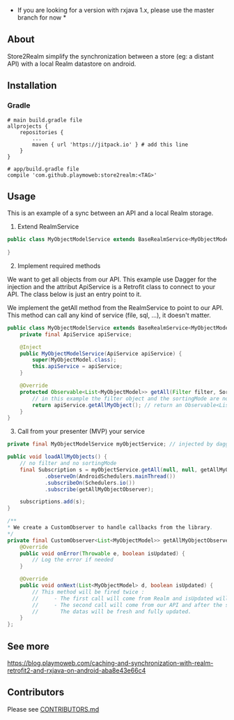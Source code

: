* If you are looking for a version with rxjava 1.x, please use the master branch for now *

## About

Store2Realm simplify the synchronization between a store (eg: a distant API) with a local Realm datastore on android.

## Installation

### Gradle

```
# main build.gradle file
allprojects {
    repositories {
        ...
        maven { url 'https://jitpack.io' } # add this line
    }
}
```

```
# app/build.gradle file
compile 'com.github.playmoweb:store2realm:<TAG>'
```


## Usage

This is an example of a sync between an API and a local Realm storage.


1. Extend RealmService<T>


```java
public class MyObjectModelService extends BaseRealmService<MyObjectModel> {
    
}
```

2. Implement required methods


We want to get all objects from our API. 
This example use Dagger for the injection and the attribut ApiService is a Retrofit class to connect to your API. The class below is just an entry point to it.

We implement the getAll method from the RealmService to point to our API. This method can call any kind of service (file, sql, ...), it doesn't matter.

```java
public class MyObjectModelService extends BaseRealmService<MyObjectModel> {
    private final ApiService apiService;

    @Inject
    public MyObjectModelService(ApiService apiService) {
        super(MyObjectModel.class);
        this.apiService = apiService;
    }

    @Override
    protected Observable<List<MyObjectModel>> getAll(Filter filter, SortingMode sortingMode) {
        // in this example the filter object and the sortingMode are not used
        return apiService.getAllMyObject(); // return an Observable<List<MyObjectModel>>
    }
}
```

3. Call from your presenter (MVP) your service

```java
private final MyObjectModelService myObjectService; // injected by dagger in the constructor

public void loadAllMyObjects() {
    // no filter and no sortingMode
    final Subscription s = myObjectService.getAll(null, null, getAllMyObjectObserver)
            .observeOn(AndroidSchedulers.mainThread())
            .subscribeOn(Schedulers.io())
            .subscribe(getAllMyObjectObserver);

    subscriptions.add(s);
}

/**
* We create a CustomObserver to handle callbacks from the library.
*/
private final CustomObserver<List<MyObjectModel>> getAllMyObjectObserver = new CustomObserver<List<MyObjectModel>>() {
    @Override
    public void onError(Throwable e, boolean isUpdated) {
        // Log the error if needed
    }

    @Override
    public void onNext(List<MyObjectModel> d, boolean isUpdated) {
        // This method will be fired twice :
        //     - The first call will come from Realm and isUpdated will be false
        //     - The second call will come from our API and after the sync with Realm.
        //       The datas will be fresh and fully updated. 
    }
};
````


## See more 
https://blog.playmoweb.com/caching-and-synchronization-with-realm-retrofit2-and-rxjava-on-android-aba8e43e66c4


## Contributors
Please see [CONTRIBUTORS.md](https://github.com/playmoweb/store2realm/blob/master/CONTRIBUTORS.md)
